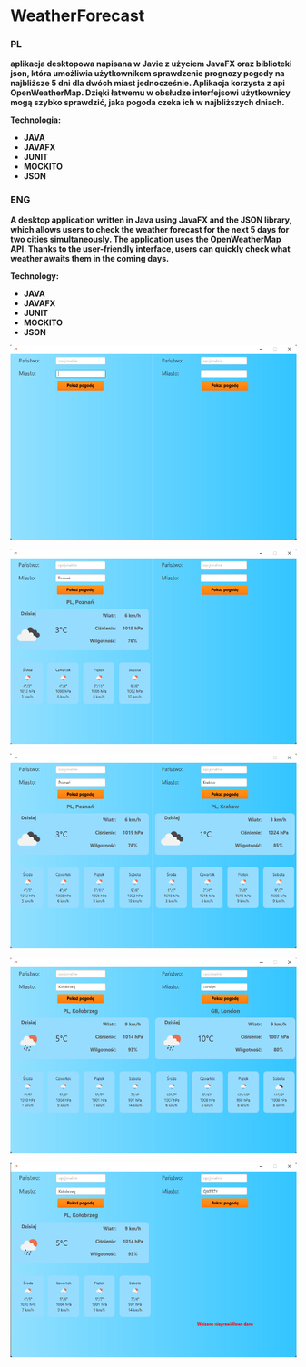 # WeatherForecast
<h3>PL</h3>
<b>aplikacja desktopowa napisana w Javie z użyciem JavaFX oraz biblioteki json, która
umożliwia użytkownikom sprawdzenie prognozy pogody na najbliższe 5 dni dla dwóch
miast jednocześnie. Aplikacja korzysta z api OpenWeatherMap. Dzięki łatwemu w
obsłudze interfejsowi użytkownicy mogą szybko sprawdzić, jaka pogoda czeka ich w
najbliższych dniach.</b>

<b>Technologia:
- JAVA
- JAVAFX
- JUNIT
- MOCKITO
- JSON
</b>

<h3>ENG</h3>
<b>A desktop application written in Java using JavaFX and the JSON library,
which allows users to check the weather forecast for the next 5 days for two cities simultaneously.
The application uses the OpenWeatherMap API. Thanks to the user-friendly interface,
users can quickly check what weather awaits them in the coming days.</b>

<b>Technology:
- JAVA
- JAVAFX
- JUNIT
- MOCKITO
- JSON
</b>



![1](Images/1.png)

![2](Images/2.png)

![3](Images/3.png)

![4](Images/4.png)

![5](Images/5.png)
